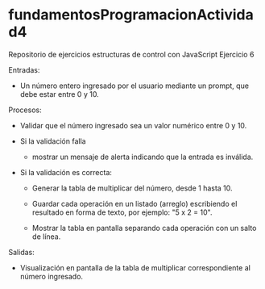 # fundamentosProgramacionActividad4
Repositorio de ejercicios estructuras de control con JavaScript
Ejercicio 6

Entradas:

- Un número entero ingresado por el usuario mediante un prompt, que debe estar entre 0 y 10.

Procesos:

- Validar que el número ingresado sea un valor numérico entre 0 y 10.

- Si la validación falla
    -  mostrar un mensaje de alerta indicando que la entrada es inválida.

- Si la validación es correcta:

    - Generar la tabla de multiplicar del número, desde 1 hasta 10.

    - Guardar cada operación en un listado (arreglo) escribiendo el resultado en forma de texto, por ejemplo: "5 x 2 = 10".

    - Mostrar la tabla en pantalla separando cada operación con un salto de línea.

Salidas:

- Visualización en pantalla de la tabla de multiplicar correspondiente al número ingresado.
